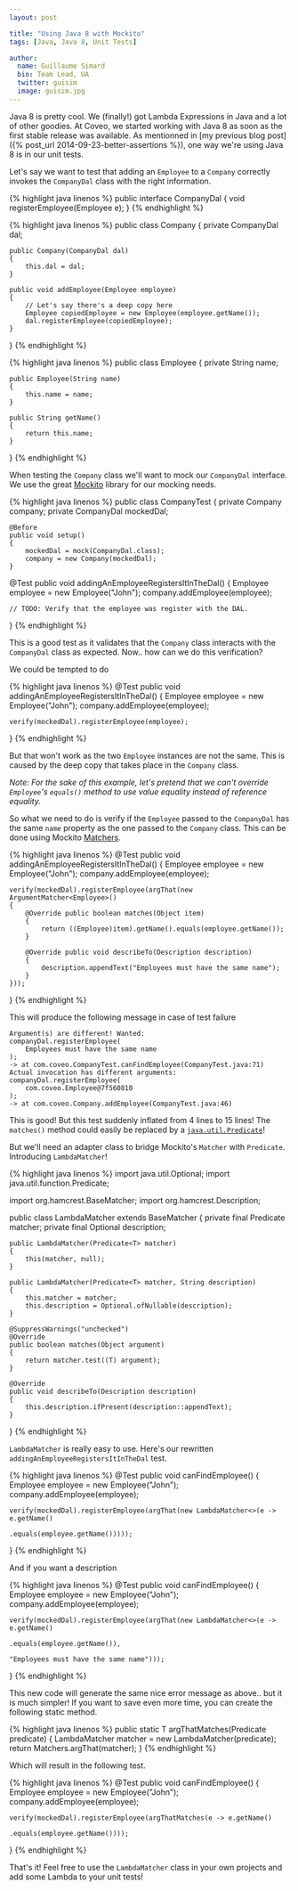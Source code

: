 ```yaml
---
layout: post

title: "Using Java 8 with Mockito"
tags: [Java, Java 8, Unit Tests]

author:
  name: Guillaume Simard
  bio: Team Lead, UA
  twitter: guisim
  image: guisim.jpg
---
```


Java 8 is pretty cool. We (finally!) got Lambda Expressions in Java and a lot of other goodies. At Coveo, we started working with Java 8 as soon as the first stable release was available. As mentionned in [my previous blog post]({% post_url 2014-09-23-better-assertions %}), one way we're using Java 8 is in our unit tests.

<!-- more -->

Let's say we want to test that adding an `Employee` to a `Company` correctly invokes the `CompanyDal` class with the right information.

{% highlight java linenos %}
public interface CompanyDal
{
    void registerEmployee(Employee e);
}
{% endhighlight %}

{% highlight java linenos %}
public class Company
{
    private CompanyDal dal;

    public Company(CompanyDal dal)
    {
        this.dal = dal;
    }

    public void addEmployee(Employee employee)
    {
        // Let's say there's a deep copy here
        Employee copiedEmployee = new Employee(employee.getName());
        dal.registerEmployee(copiedEmployee);
    }
}
{% endhighlight %}

{% highlight java linenos %}
public class Employee
{
    private String name;

    public Employee(String name)
    {
        this.name = name;
    }

    public String getName()
    {
        return this.name;
    }
}
{% endhighlight %}

When testing the `Company` class we'll want to mock our `CompanyDal` interface. We use the great [Mockito](https://github.com/mockito/mockito) library for our mocking needs.

{% highlight java linenos %}
public class CompanyTest {
    private Company company;
    private CompanyDal mockedDal;

    @Before
    public void setup()
    {
        mockedDal = mock(CompanyDal.class);
        company = new Company(mockedDal);
    }

@Test
public void addingAnEmployeeRegistersItInTheDal()
{
    Employee employee = new Employee("John");
    company.addEmployee(employee);

    // TODO: Verify that the employee was register with the DAL.
}
{% endhighlight %}

This is a good test as it validates that the `Company` class interacts with the `CompanyDal` class as expected.
Now.. how can we do this verification?

We could be tempted to do 

{% highlight java linenos %}
@Test
public void addingAnEmployeeRegistersItInTheDal()
{
    Employee employee = new Employee("John");
    company.addEmployee(employee);

    verify(mockedDal).registerEmployee(employee);
}
{% endhighlight %}

But that won't work as the two `Employee` instances are not the same. This is caused by the deep copy that takes place in the `Company` class.

_Note: For the sake of this example, let's pretend that we can't override `Employee`'s `equals()` method to use value equality instead of reference equality._

So what we need to do is verify if the `Employee` passed to the `CompanyDal` has the same `name` property as the one passed to the `Company` class.
This can be done using Mockito [Matchers](http://docs.mockito.googlecode.com/hg/latest/org/mockito/Matchers.html).

{% highlight java linenos %}
@Test
public void addingAnEmployeeRegistersItInTheDal()
{
    Employee employee = new Employee("John");
    company.addEmployee(employee);

    verify(mockedDal).registerEmployee(argThat(new ArgumentMatcher<Employee>()
    {
        @Override public boolean matches(Object item)
        {
            return ((Employee)item).getName().equals(employee.getName());
        }

        @Override public void describeTo(Description description)
        {
            description.appendText("Employees must have the same name");
        }
    }));
}
{% endhighlight %}

This will produce the following message in case of test failure

    Argument(s) are different! Wanted:
    companyDal.registerEmployee(
        Employees must have the same name
    );
    -> at com.coveo.CompanyTest.canFindEmployee(CompanyTest.java:71)
    Actual invocation has different arguments:
    companyDal.registerEmployee(
        com.coveo.Employee@7f560810
    );
    -> at com.coveo.Company.addEmployee(CompanyTest.java:46)

This is good! But this test suddenly inflated from 4 lines to 15 lines!
The `matches()` method could easily be replaced by a [`java.util.Predicate`](http://docs.oracle.com/javase/8/docs/api/java/util/function/Predicate.html)!

But we'll need an adapter class to bridge Mockito's `Matcher` with `Predicate`. Introducing `LambdaMatcher`!

{% highlight java linenos %}
import java.util.Optional;
import java.util.function.Predicate;

import org.hamcrest.BaseMatcher;
import org.hamcrest.Description;

public class LambdaMatcher<T> extends BaseMatcher<T>
{
    private final Predicate<T> matcher;
    private final Optional<String> description;

    public LambdaMatcher(Predicate<T> matcher)
    {
        this(matcher, null);
    }

    public LambdaMatcher(Predicate<T> matcher, String description)
    {
        this.matcher = matcher;
        this.description = Optional.ofNullable(description);
    }

    @SuppressWarnings("unchecked")
    @Override
    public boolean matches(Object argument)
    {
        return matcher.test((T) argument);
    }

    @Override
    public void describeTo(Description description)
    {
        this.description.ifPresent(description::appendText);
    }
}
{% endhighlight %}

`LambdaMatcher` is really easy to use. Here's our rewritten `addingAnEmployeeRegistersItInTheDal` test.

{% highlight java linenos %}
@Test
public void canFindEmployee()
{
    Employee employee = new Employee("John");
    company.addEmployee(employee);

    verify(mockedDal).registerEmployee(argThat(new LambdaMatcher<>(e -> e.getName()
                                                                         .equals(employee.getName()))));
}
{% endhighlight %}

And if you want a description

{% highlight java linenos %}
@Test
public void canFindEmployee()
{
    Employee employee = new Employee("John");
    company.addEmployee(employee);

    verify(mockedDal).registerEmployee(argThat(new LambdaMatcher<>(e -> e.getName()
                                                                         .equals(employee.getName()),
                                                                   "Employees must have the same name")));
}
{% endhighlight %}

This new code will generate the same nice error message as above.. but it is much simpler! If you want to save even more time, you can create the following static method.

{% highlight java linenos %}
public static <T> T argThatMatches(Predicate<T> predicate)
{
    LambdaMatcher<T> matcher = new LambdaMatcher(predicate);
    return Matchers.argThat(matcher);
}
{% endhighlight %}

Which will result in the following test.

{% highlight java linenos %}
@Test
public void canFindEmployee()
{
    Employee employee = new Employee("John");
    company.addEmployee(employee);

    verify(mockedDal).registerEmployee(argThatMatches(e -> e.getName()
                                                            .equals(employee.getName())));
}
{% endhighlight %}

That's it! Feel free to use the `LambdaMatcher` class in your own projects and add some Lambda to your unit tests!
